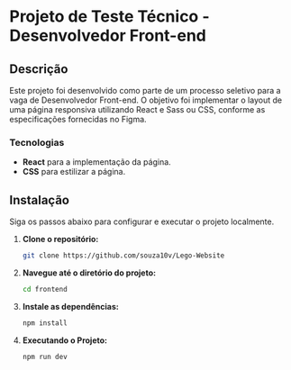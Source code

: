 # Projeto de Teste Técnico - Desenvolvedor Front-end

## Descrição

Este projeto foi desenvolvido como parte de um processo seletivo para a vaga de Desenvolvedor Front-end. O objetivo foi implementar o layout de uma página responsiva utilizando React e Sass ou CSS, conforme as especificações fornecidas no Figma.

### Tecnologias

- **React** para a implementação da página.
- **CSS** para estilizar a página.

## Instalação

Siga os passos abaixo para configurar e executar o projeto localmente.

1. **Clone o repositório:**

   ```bash
   git clone https://github.com/souza10v/Lego-Website

2. **Navegue até o diretório do projeto:**

   ```bash
   cd frontend

3. **Instale as dependências:**

   ```bash
   npm install

4. **Executando o Projeto:**

   ```bash
   npm run dev


